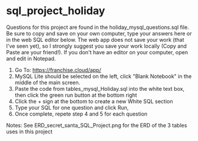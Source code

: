# sql_project_holiday

Questions for this project are found in the holiday_mysql_questions.sql file.  Be sure to copy and save on your own computer, type your answers here or in the web SQL editor below.  The web app does not save your work (that I've seen yet), so I strongly suggest you save your work locally (Copy and Paste are your friend!).  If you don't have an editor on your computer, open and edit in Notepad.

 1) Go To: https://franchise.cloud/app/
 2) MySQL Lite should be selected on the left, click "Blank Notebook" in the middle of the main screen.
 3) Paste the code from tables_mysql_Holiday.sql into the white text box, then click the green run button at the bottom right
 4) Click the + sign at the bottom to create a new White SQL section
 5) Type your SQL for one question and click Run, 
 6) Once complete, repete step 4 and 5 for each question

Notes: See ERD_secret_santa_SQL_Project.png for the ERD of the 3 tables uses in this project
